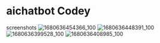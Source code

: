 # aichatbot Codey
screenshots 
![1680636454366_100](https://user-images.githubusercontent.com/95513071/229899715-3b00ecf7-a12a-4593-bb4c-4ab85080e604.PNG)
![1680636448391_100](https://user-images.githubusercontent.com/95513071/229899732-6cbedd98-d2d7-4e7e-858a-560fa52ee194.PNG)
![1680636399528_100](https://user-images.githubusercontent.com/95513071/229899737-a608eaec-8d6a-4e17-ac73-0036b0f29f51.PNG)
![1680636408985_100](https://user-images.githubusercontent.com/95513071/229899746-a4c9c918-5f81-4587-92d7-e4ee521b2ae7.PNG)
